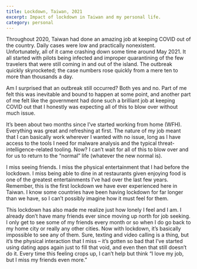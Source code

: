 ```yaml
---
title: Lockdown, Taiwan, 2021
excerpt: Impact of lockdown in Taiwan and my personal life.
category: personal
---
```


Throughout 2020, Taiwan had done an amazing job at keeping COVID out of the country. Daily cases were low and practically nonexistent. Unfortunately, all of it came crashing down some time around May 2021. It all started with pilots being infected and improper quarantining of the few travelers that were still coming in and out of the island. The outbreak quickly skyrocketed; the case numbers rose quickly from a mere ten to more than thousands a day. 

Am I surprised that an outbreak still occurred? Both yes and no. Part of me felt this was inevitable and bound to happen at some point, and another part of me felt like the government had done such a brilliant job at keeping COVID out that I honestly was expecting all of this to blow over without much issue.

It’s been about two months since I’ve started working from home (WFH). Everything was great and refreshing at first. The nature of my job meant that I can basically work wherever I wanted with no issue, long as I have access to the tools I need for malware analysis and the typical threat-intelligence-related tooling. Now? I can’t wait for all of this to blow over and for us to return to the “normal” life (whatever the new normal is). 

I miss seeing friends. I miss the physical entertainment that I had before the lockdown. I miss being able to dine in at restaurants given enjoying food is one of the greatest entertainments I’ve had over the last few years. Remember, this is the first lockdown we have ever experienced here in Taiwan. I know some countries have been having lockdown for far longer than we have, so I can’t possibly imagine how it must feel for them. 

This lockdown has also made me realize just how lonely I feel and I am. I already don’t have many friends ever since moving up north for job seeking. I only get to see some of my friends every month or so when I do go back to my home city or really any other cities. Now with lockdown, it’s basically impossible to see any of them. Sure, texting and video calling is a thing, but it’s the physical interaction that I miss – it’s gotten so bad that I’ve started using dating apps again just to fill that void, and even then that still doesn’t do it. Every time this feeling crops up, I can’t help but think “I love my job, but I miss my friends even more.”
